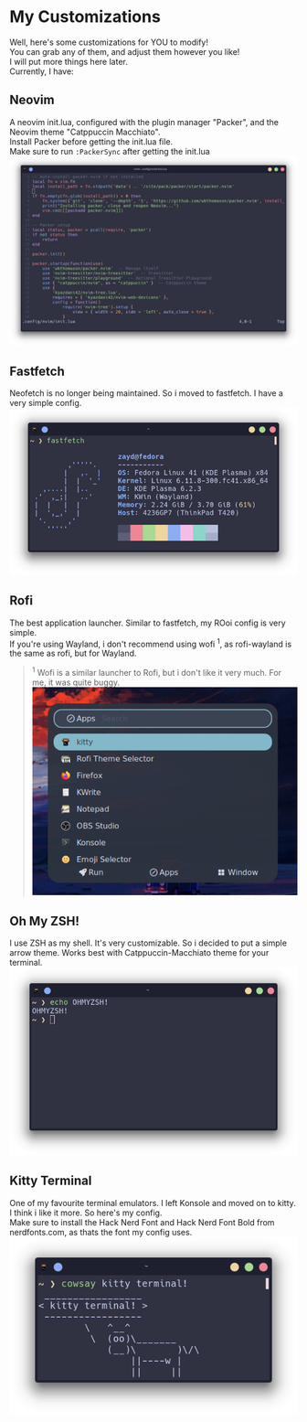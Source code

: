 # My Customizations
Well, here's some customizations for YOU to modify!\
You can grab any of them, and adjust them however you like!\
I will put more things here later.\
Currently, I have:
## Neovim
A neovim init.lua, configured with the plugin manager "Packer", and the Neovim theme "Catppuccin Macchiato".\
Install Packer before getting the init.lua file.\
Make sure to run `:PackerSync` after getting the init.lua
![Neovim](screenshots/neovim.png)
## Fastfetch
Neofetch is no longer being maintained. So i moved to fastfetch. I have a very simple config.
![Fastfetch](screenshots/fastfetch.png)
## Rofi
The best application launcher. Similar to fastfetch, my ROoi config is very simple.\
If you're using Wayland, i don't recommend using wofi <sup>1</sup>, as rofi-wayland is the same as rofi, but for Wayland.
> <sup>1</sup> Wofi is a similar launcher to Rofi, but i don't like it very much. For me, it was quite buggy.\
![Rofi](screenshots/rofi.png)
## Oh My ZSH!
I use ZSH as my shell. It's very customizable. So i decided to put a simple arrow theme. Works best with Catppuccin-Macchiato theme for your terminal.
![OhMyZSH](screenshots/ohmyzsh.png)
## Kitty Terminal
One of my favourite terminal emulators. I left Konsole and moved on to kitty. I think i like it more. So here's my config.\
Make sure to install the Hack Nerd Font and Hack Nerd Font Bold from nerdfonts.com, as thats the font my config uses.
![kitty](screenshots/kitty.png)
